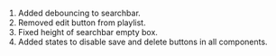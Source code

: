 1. Added debouncing to searchbar.
2. Removed edit button from playlist.
3. Fixed height of searchbar empty box.
4. Added states to disable save and delete buttons in all components.
